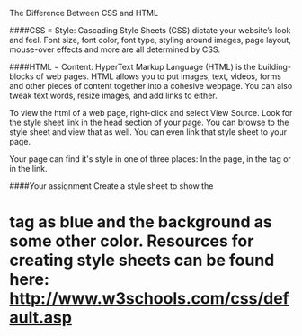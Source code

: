 <!--djw:done-->
<!--todo: replace link to w3schools-->
The Difference Between CSS and HTML

####CSS = Style: Cascading Style Sheets (CSS) dictate your website’s look and feel.
Font size, font color, font type, styling around images, page layout, mouse-over effects and more are all determined by CSS.


####HTML = Content: HyperText Markup Language (HTML) is the building-blocks of web pages.
HTML allows you to put images, text, videos, forms and other pieces of content together into a cohesive webpage. You can also tweak text words, resize images, and add links to either.

To view the html of a web page, right-click and select View Source. Look for the style sheet link in the head section of your page. You can browse to the style sheet and view that as well. You can even link that style sheet to your page.

Your page can find it's style in one of three places: In the page, in the tag or in the link.

####Your assignment
Create a style sheet to show the <h1> tag as blue and the background as some other color.
Resources for creating style sheets can be found here:
http://www.w3schools.com/css/default.asp